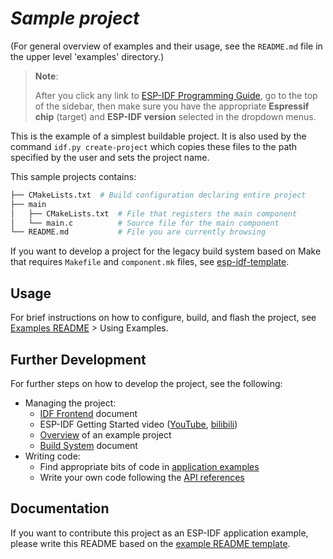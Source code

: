 # _Sample project_

(For general overview of examples and their usage, see the `README.md` file in the upper level 'examples' directory.)

> **Note**:
>
> After you click any link to [ESP-IDF Programming Guide](https://docs.espressif.com/projects/esp-idf/en/latest/index.html), go to the top of the sidebar, then make sure you have the appropriate **Espressif chip** (target) and **ESP-IDF version** selected in the dropdown menus.

This is the example of a simplest buildable project. It is also used by the command `idf.py create-project` which copies these files to the path specified by the user and sets the project name.

This sample projects contains:

```sh
├── CMakeLists.txt  # Build configuration declaring entire project
├── main
│   ├── CMakeLists.txt  # File that registers the main component
│   └── main.c          # Source file for the main component
└── README.md           # File you are currently browsing
```

If you want to develop a project for the legacy build system based on Make that requires `Makefile` and `component.mk` files, see [esp-idf-template](https://github.com/espressif/esp-idf-template).


## Usage

For brief instructions on how to configure, build, and flash the project, see [Examples README](https://github.com/espressif/esp-idf/blob/master/examples/README.md#using-examples) > Using Examples.


## Further Development

For further steps on how to develop the project, see the following:

- Managing the project:
  - [IDF Frontend](https://docs.espressif.com/projects/esp-idf/en/latest/api-guides/build-system.html#start-a-new-project) document
  - ESP-IDF Getting Started video ([YouTube](https://youtu.be/J8zc8mMNKtc?t=340), [bilibili](https://www.bilibili.com/video/BV1114y1r7du/?t=336))
  - [Overview](https://docs.espressif.com/projects/esp-idf/en/latest/esp32/api-guides/build-system.html#example-project) of an example project
  - [Build System](https://docs.espressif.com/projects/esp-idf/en/stable/esp32/api-guides/build-system.html) document
- Writing code:
  - Find appropriate bits of code in [application examples](https://github.com/espressif/esp-idf/tree/master/examples)
  - Write your own code following the [API references](https://docs.espressif.com/projects/esp-idf/en/stable/api-reference/index.html)


## Documentation

If you want to contribute this project as an ESP-IDF application example, please write this README based on the [example README template](https://github.com/espressif/esp-idf/blob/master/docs/TEMPLATE_EXAMPLE_README.md).
